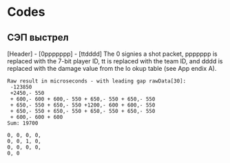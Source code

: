 # Codes

## СЭП выстрел

[Header] - [0ppppppp] - [ttdddd]
The 0 signies a shot packet, ppppppp is replaced with the 7-bit player ID, tt
is replaced with the team ID, and dddd is replaced with the damage value from
the lo okup table (see App endix A).


```
Raw result in microseconds - with leading gap rawData[30]: 
 -123850
 +2450,- 550
 + 600,- 600 + 600,- 550 + 650,- 550 + 650,- 550
 + 650,- 550 + 650,- 550 +1200,- 600 + 600,- 550
 + 650,- 550 + 650,- 550 + 650,- 550 + 650,- 550
 + 600,- 600 + 600
Sum: 19700
```
```
0, 0, 0, 0,
0, 0, 1, 0,
0, 0, 0, 0,
0, 0
```